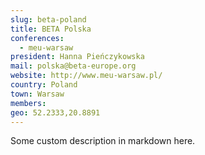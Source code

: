 ```yaml
---
slug: beta-poland
title: BETA Polska
conferences:
  - meu-warsaw
president: Hanna Pieńczykowska
mail: polska@beta-europe.org
website: http://www.meu-warsaw.pl/
country: Poland
town: Warsaw
members:
geo: 52.2333,20.8891
---
```


Some custom description in markdown here.